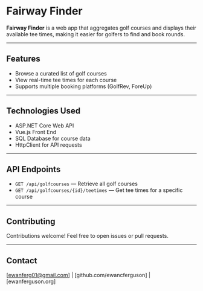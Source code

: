 # Fairway Finder

**Fairway Finder** is a web app that aggregates golf courses and displays their available tee times, making it easier for golfers to find and book rounds.

---

## Features

- Browse a curated list of golf courses  
- View real-time tee times for each course  
- Supports multiple booking platforms (GolfRev, ForeUp)  
 

---

## Technologies Used

- ASP.NET Core Web API  
- Vue.js Front End 
- SQL Database for course data  
- HttpClient for API requests  

---

## API Endpoints

- `GET /api/golfcourses` — Retrieve all golf courses  
- `GET /api/golfcourses/{id}/teetimes` — Get tee times for a specific course  

---

## Contributing

Contributions welcome! Feel free to open issues or pull requests.

---



## Contact

[ewanferg01@gmail.com] | [github.com/ewancferguson] | [ewanferguson.org]
